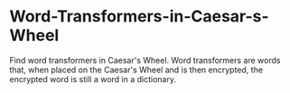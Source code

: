 # Word-Transformers-in-Caesar-s-Wheel
Find word transformers in Caesar's Wheel. Word transformers are words that, when placed on the Caesar's Wheel and is then encrypted, the encrypted word is still a word in a dictionary.

